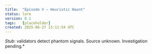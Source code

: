 ```yaml
---
title:  "Episode V – Heuristic Haunt"
status: lore
version: 0.1
tags:   [placeholder]
created: 2025-06-27 13:11:54 UTC
---
```


*Stub:* validators detect phantom signals. Source unknown. Investigation pending.*
